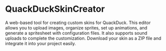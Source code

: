 # QuackDuckSkinCreator
A web-based tool for creating custom skins for QuackDuck. This editor allows you to upload images, organize sprites, set up animations, and generate a spritesheet with configuration files. It also supports sound uploads to complete the customization. Download your skin as a ZIP file and integrate it into your project easily.
